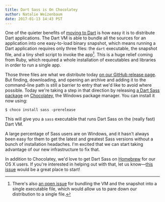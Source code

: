 ```yaml
---
title: Dart Sass is On Chocolatey
author: Natalie Weizenbaum
date: 2017-01-13 14:43 PST
---
```


One of the quieter benefits of [moving to Dart](/blog/announcing-dart-sass) is how easy it is to distribute Dart applications. The Dart VM is able to bundle all the sources for an application into one easy-to-load binary snapshot, which means running a Dart application requires only three files: the `dart` executable, the snapshot file, and a tiny shell script to invoke the app[^1]. This is a huge relief coming from Ruby, which required a whole installation of executables and libraries in order to run a single app.

Those three files are what we distribute today [on our GitHub release page](https://github.com/sass/dart-sass/releases). But finding, downloading, and opening an archive and adding it to the command-line path is still a barrier to entry that we'd like to avoid where possible. Today we're taking a step in that direction by releasing [a Dart Sass package](https://chocolatey.org/packages/sass) on [Chocolatey](https://chocolatey.org/), the Windows package manager. You can install it now using:

```
$ choco install sass -prerelease
```

This will give you a `sass` executable that runs Dart Sass on the (really fast) Dart VM.

A large percentage of Sass users are on Windows, and it hasn't always been easy for them to get the latest and greatest Sass versions without a bunch of installation headaches. I'm excited that we can start taking advantage of our new infrastructure to fix that.

In addition to Chocolatey, we'd love to get Dart Sass on [Homebrew](http://brew.sh/) for our OS X users. If you're interested in helping out with that, let us know—[this issue](https://github.com/sass/dart-sass/issues/97) would be a great place to start!

[^1]: There's also [an open issue](https://github.com/dart-lang/sdk/issues/27596) for bundling the VM and the snapshot into a single executable file, which would allow us to pare down our distribution to a single file.
